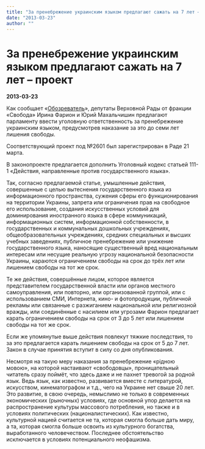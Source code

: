```yaml
---
title: "За пренебрежение украинским языком предлагают сажать на 7 лет – проект"
date: "2013-03-23"
author: ""
---
```


# За пренебрежение украинским языком предлагают сажать на 7 лет – проект

**2013-03-23** 

Как сообщает «[Обозреватель](http://obozrevatel.com/)», депутаты Верховной Рады от фракции «Свобода» Ирина Фарион и Юрий Махальчишин предлагают парламенту ввести уголовную ответственность за пренебрежение украинским языком, предусмотрев наказание за это до семи лет лишения свободы.

Соответствующий проект под №2601 был зарегистрирован в Раде 21 марта.

В законопроекте предлагается дополнить Уголовный кодекс статьей 111-1 «Действия, направленные против государственного языка».

Так, согласно предлагаемой статье, умышленные действия, совершенные с целью вытеснения государственного языка из информационного пространства, сужения сферы его функционирования на территории Украины, запрета или ограничения прав на свободное его использование, создания искусственных условий для доминирования иностранного языка в сфере коммуникаций, информационных систем, информационной собственности, в государственных и коммунальных дошкольных учреждениях, общеобразовательных учреждениях, средних специальных и высших учебных заведениях, публичное пренебрежение или унижение государственного языка, наносящие существенный вред национальным интересам или несущие реальную угрозу национальной безопасности Украины, караются ограничением свободы на срок до трёх лет или лишением свободы на тот же срок.

Те же действия, совершённые лицом, которое является представителем государственной власти или органов местного самоуправления, или повторно, или организованной группой, или с использованием СМИ, Интернета, кино- и фотопродукции, публичной рекламы или связанные с разжиганием национальной или религиозной вражды, или соединённые с насилием или угрозами Фарион предлагает карать ограничением свободы на срок от 3 до 5 лет или лишением свободы на тот же срок.

Если же упомянутые выше действия повлекут тяжкие последствия, то за это предлагается карать лишением свободы на срок от 5 до 7 лет. Закон в случае принятия вступит в силу со дня опубликования.

Несмотря на такую меру наказания за пренебрежение «рідною мовою», на которой настаивают «свободовцы», проницательный читатель сразу поймёт, что здесь даже и не пахнет тревогой за родной язык. Ведь язык, как известно, развивается вместе с литературой, искусством, кинематографом и т.д., чего на Украине нет свыше 20 лет. Это развитие, в свою очередь, немыслимо не только в современных экономических (рыночных) условиях, где основной упор делается на распространение культуры массового потребления, но также и в условиях политических (националистических). Как известно, культурной нацией считается не та, которая смогла больше дать миру, а та, которая смогла больше освоить из культурного богатства, выработанного человечеством. Последнее обстоятельство исключается в условиях потенциального неофашизма.